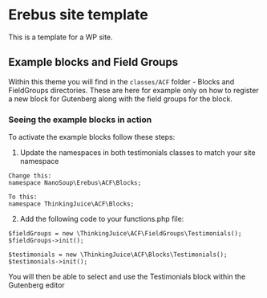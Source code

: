 # Erebus site template
This is a template for a WP site.

## Example blocks and Field Groups
Within this theme you will find in the ```classes/ACF``` folder - Blocks and FieldGroups directories.
These are here for example only on how to register a new block for Gutenberg along with the field groups for the block.

### Seeing the example blocks in action
To activate the example blocks follow these steps:

1. Update the namespaces in both testimonials classes to match your site namespace
```
Change this:
namespace NanoSoup\Erebus\ACF\Blocks;

To this:
namespace ThinkingJuice\ACF\Blocks;
```
2. Add the following code to your functions.php file:
```
$fieldGroups = new \ThinkingJuice\ACF\FieldGroups\Testimonials();
$fieldGroups->init();

$testimonials = new \ThinkingJuice\ACF\Blocks\Testimonials();
$testimonials->init();
```
You will then be able to select and use the Testimonials block within the Gutenberg editor